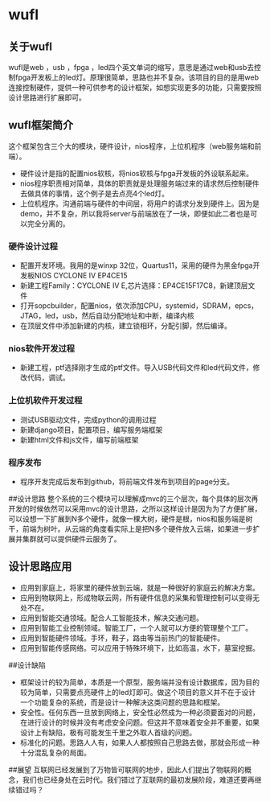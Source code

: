 wufl  
====  

## 关于wufl  
wufl是web ，usb ，fpga ，led四个英文单词的缩写，意思是通过web和usb去控制fpga开发板上的led灯。原理很简单，思路也并不复杂。该项目的目的是用web连接控制硬件，提供一种可供参考的设计框架，如想实现更多的功能，只需要按照设计思路进行扩展即可。
## wufl框架简介
这个框架包含三个大的模块，硬件设计，nios程序，上位机程序（web服务端和前端）。  

+ 硬件设计是指的配置nios软核，将nios软核与fpga开发板的外设联系起来。
+ nios程序职责相对简单，具体的职责就是处理服务端过来的请求然后控制硬件去做具体的事情，这个例子是去点亮4个led灯。
+ 上位机程序。沟通前端与硬件的中间层，将用户的请求分发到硬件上。因为是demo，并不复杂，所以我将server与前端放在了一块，即便如此二者也是可以完全分离的。

### 硬件设计过程

+ 配置开发环境。我用的是winxp 32位，Quartus11，采用的硬件为黑金fpga开发板NIOS CYCLONE IV EP4CE15 
+ 新建工程Family：CYCLONE IV E,芯片选择：EP4CE15F17C8，新建顶层文件
+ 打开sopcbuilder，配置nios，依次添加CPU，systemid，SDRAM，epcs，JTAG，led，usb，然后自动分配地址和中断，编译内核
+ 在顶层文件中添加新建的内核，建立锁相环，分配引脚，然后编译。

### nios软件开发过程

+ 新建工程，ptf选择刚才生成的ptf文件。导入USB代码文件和led代码文件，修改代码，调试。

### 上位机软件开发过程
+ 测试USB驱动文件，完成python的调用过程
+ 新建django项目，配置项目，编写服务端框架
+ 新建html文件和js文件，编写前端框架

### 程序发布
+ 程序开发完成后发布到github，将前端文件发布到项目的page分支。

##设计思路
整个系统的三个模块可以理解成mvc的三个层次，每个具体的层次再开发的时候依然可以采用mvc的设计思路，之所以这样设计是因为为了方便扩展，可以设想一下扩展到N多个硬件，就像一棵大树，硬件是根，nios和服务端是树干，前端为树叶。从云端的角度看实际上是把N多个硬件放入云端，如果进一步扩展并集群就可以提供硬件云服务了。

## 设计思路应用
+ 应用到家庭上，将家里的硬件放到云端，就是一种很好的家庭云的解决方案。
+ 应用到物联网上，形成物联云网，所有硬件信息的采集和管理控制可以变得无处不在。
+ 应用到智能交通领域。配合人工智能技术，解决交通问题。
+ 应用到智能工业控制领域。智能工厂，一个人就可以方便的管理整个工厂。
+ 应用到智能硬件领域。手环，鞋子，路由等当前热门的智能硬件。
+ 应用到智能传感网络。可以应用于特殊环境下，比如高温，水下，墓室挖掘。

##设计缺陷
+ 框架设计的较为简单，本质是一个原型，服务端并没有设计数据库，因为目的较为简单，只需要点亮硬件上的led灯即可。做这个项目的意义并不在于设计一个功能复杂的系统，而是设计一种解决这类问题的思路和框架。
+ 安全性。任何东西一旦放到网络上，安全性必然成为一种必须要面对的问题，在进行设计的时候并没有考虑安全问题。但这并不意味着安全并不重要，如果设计上有缺陷，极有可能发生千里之外取人首级的问题。
+ 标准化的问题。思路人人有，如果人人都按照自己思路去做，那就会形成一种十分混乱复杂的局面。

##展望
互联网已经发展到了万物皆可联网的地步，因此人们提出了物联网的概念，我们也已经身处在云时代。我们错过了互联网的最初发展阶段，难道还要再继续错过吗？